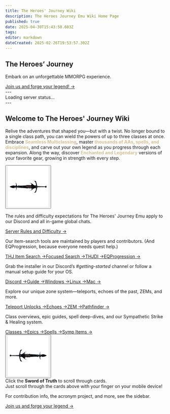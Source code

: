 ```yaml
---
title: The Heroes' Journey Wiki
description: The Heroes Journey Emu Wiki Home Page
published: true
date: 2025-04-30T15:43:50.603Z
tags: 
editor: markdown
dateCreated: 2025-02-26T19:53:57.302Z
---
```


<section class="frontpage-hero">
  <div class="hero-overlay">
    <div class="hero-content">
      <h1>The Heroes’ Journey</h1>
      <p>Embark on an unforgettable MMORPG experience.</p><p></p>
      <a href="https://heroesjourneyemu.com" class="cta-button hero-button">Join us and forge your legend! →</a>
    </div>
  </div>
</section>
---
<div id="server-status">Loading server status...</div>
---
<section class="wiki-hero-section">
  <div class="wiki-hero-textbox">
    <h1 class="wiki-hero-title"> Welcome to The Heroes' Journey Wiki</h1>
    <p class="wiki-hero-subtitle">Relive the adventures that shaped you—but with a twist. No longer bound to a single class path, you can wield the powers of up to three classes at once. Embrace <span style="color:#d8bf95"><strong>Seamless Multiclassing</strong></span>, master <span style="color:#d8bf95"><strong>thousands of AAs, spells, and disciplines</strong></span>, and carve out your own legend as you progress through each expansion. Along the way, discover <span style="color:#d8bf95"><strong>Enchanted and Legendary</strong></span> versions of your favorite gear, growing in strength with every step.</p>
  </div>
</section>
<!-- ─────────── Topic-card Carousel ─────────── -->
<section class="frontpage-section">
  <div class="topic-carousel">
    <button class="carousel-btn prev"><img src="/carousel_left_sot.png" alt="Previous" class="carousel-arrow"></button>
    <div class="carousel-track">
      <div class="topic-card rules">
        <div class="topic-text">
          <p class="topic-description">The rules and difficulty expectations for The Heroes' Journey Emu apply to our Discord and all in-game global chats.</p><p></p>
          <div class="topic-cta"><a href="/rules" class="cta-button">Server Rules and Difficulty →</a></div>
        </div>
      </div>
      <div class="topic-card items">
        <div class="topic-text">
          <p class="topic-description">Our item-search tools are maintained by players and contributors. (And EQProgression, because everyone needs quest help.)</p><p></p>
          <div class="topic-cta"><a href="https://info.heroesjourneyemu.com" class="cta-button">THJ Item Search →</a><a href="https://eqdb.net/" class="cta-button">Focused Search →</a><a href="https://www.thjdi.cc/" class="cta-button">THJDI →</a><a href="https://www.eqprogression.com/" class="cta-button">EQProgression →</a></div>
        </div>
      </div>
      <div class="topic-card start">
        <div class="topic-text">
          <p class="topic-description">Grab the installer in our Discord’s <em>#getting-started</em> channel or follow a manual setup guide for your OS.</p><p></p>
          <div class="topic-cta"><a href="https://discord.com/servers/the-heroes-journey-1204418766318862356" class="cta-button">Discord →</a><a href="/getting-started" class="cta-button">Guide →</a><a href="/getting-started/installation-guide" class="cta-button">Windows →</a><a href="/getting-started/linux" class="cta-button">Linux →</a><a href="/getting-started/mac" class="cta-button">Mac →</a></div>
        </div>
      </div>
      <div class="topic-card zones">
        <div class="topic-text">
          <p class="topic-description">Explore our unique zone system—teleports, echoes of the past, ZEMs, and more.</p><p></p>
          <div class="topic-cta"><a href="/exploration-and-combat/teleport" class="cta-button">Teleport Unlocks →</a><a href="/exploration-and-combat/echo-of-the-past" class="cta-button">Echoes →</a><a href="/exploration-and-combat/zem" class="cta-button">ZEM →</a><a href="/exploration-and-combat/zone-guide" class="cta-button">Pathfinder →</a></div>
        </div>
      </div>
      <div class="topic-card combat">
        <div class="topic-text">
          <p class="topic-description">Class overviews, epic guides, spell deep-dives, and our Sympathetic Strike &amp; Healing system.</p><p></p>
          <div class="topic-cta"><a href="/classes-and-abilities" class="cta-button">Classes →</a><a href="/equipment-guide/epics" class="cta-button">Epics →</a><a href="/classes-and-abilities/spells-and-abilities" class="cta-button">Spells →</a><a href="/equipment-guide/symp-items" class="cta-button">Symp Items →</a></div>
        </div>
      </div>
    </div>
    <button class="carousel-btn next"><img src="/carousel_right_sot.png" alt="Next" class="carousel-arrow"></button>
  </div>
</section>
<div class="scroll-instruction desktop-only">Click the <strong>Sword of Truth</strong> to scroll through cards.</div>
<div class="scroll-instruction mobile-only">Just scroll through the cards above with your finger on your mobile device!</div>
<section class="frontbottompage-hero">
  <div class="hero-overlay">
    <div class="hero-content">
      <p>For contribution info, the acronym project, and more, see the sidebar.</p><p></p>
      <a href="https://heroesjourneyemu.com" class="cta-button hero-button">Join us and forge your legend →</a>
    </div>
  </div>
</section>
<!-- Google tag (gtag.js) -->
<script async src="https://www.googletagmanager.com/gtag/js?id=G-MVCP8JH19G"></script>
<script>
  window.dataLayer = window.dataLayer || [];
  function gtag(){dataLayer.push(arguments);}
  gtag('js', new Date());
  gtag('config', 'G-MVCP8JH19G');
</script>
